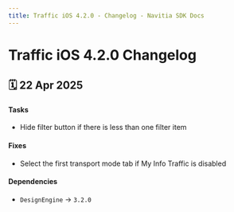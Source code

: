 ```yaml
---
title: Traffic iOS 4.2.0 - Changelog - Navitia SDK Docs
---
```


# Traffic iOS 4.2.0 Changelog

<h2>🗓 22 Apr 2025</h2>

#### Tasks
- Hide filter button if there is less than one filter item

#### Fixes
- Select the first transport mode tab if My Info Traffic is disabled

#### Dependencies
- `DesignEngine` -> `3.2.0`